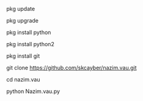pkg update 

pkg upgrade 

pkg install python 

pkg install python2 

pkg install git 

git clone https://github.com/skcayber/nazim.vau.git

cd nazim.vau

python Nazim.vau.py

